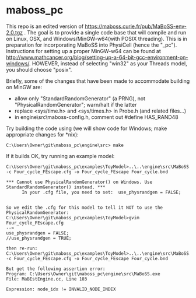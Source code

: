 # maboss_pc

This repo is an edited version of https://maboss.curie.fr/pub/MaBoSS-env-2.0.tgz . The goal is to provide a single code base that will compile and run on Linux, OSX, and Windows/MinGW-w64(with POSIX threading). This is in preparation for incorporating MaBoSS into PhysiCell (hence the "_pc"). Instructions for setting up a proper MinGW-w64 can be found at http://www.mathcancer.org/blog/setting-up-a-64-bit-gcc-environment-on-windows/. HOWEVER, instead of selecting "win32" as your Threads model, you should choose "posix".

Briefly, some of the changes that have been made to accommodate building on MinGW are:

* allow only "StandardRandomGenerator" (a PRNG), not "PhysicalRandomGenerator"; warn/halt if the latter
* replace <sys/time.h> and <sys/times.h> in Probe.h (and related files...)
* in engine\src\maboss-config.h, comment out #define HAS_RAND48

Try building the code using (we will show code for Windows; make appropriate changes for *nix):
```
C:\Users\Owner\git\maboss_pc\engine\src> make
```

If it builds OK, try running an example model:
```
C:\Users\Owner\git\maboss_pc\examples\ToyModel>..\..\engine\src\MaBoSS.exe  -c Four_cycle_FEscape.cfg -o Four_cycle_FEscape Four_cycle.bnd

*** Cannot use PhysicalRandomGenerator() on Windows. Use StandardRandomGenerator() instead. ***
      In your .cfg file, you need to set:  use_physrandgen = FALSE;


So we edit the .cfg for this model to tell it NOT to use the PhysicalRandomGenerator:
C:\Users\Owner\git\maboss_pc\examples\ToyModel>gvim Four_cycle_FEscape.cfg
--> 
use_physrandgen = FALSE;
//use_physrandgen = TRUE;

then re-run:
C:\Users\Owner\git\maboss_pc\examples\ToyModel>..\..\engine\src\MaBoSS.exe  -c Four_cycle_FEscape.cfg -o Four_cycle_FEscape Four_cycle.bnd

But get the following assertion error:
Program: C:\Users\Owner\git\maboss_pc\engine\src\MaBoSS.exe
File: MaBEstEngine.cc, Line 103

Expression: node_idx != INVALID_NODE_INDEX
```

